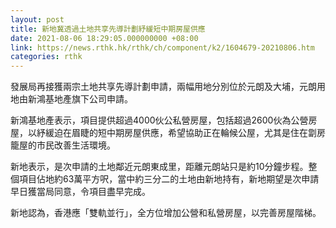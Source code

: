 ```yaml
---
layout: post
title: 新地冀透過土地共享先導計劃紓緩短中期房屋供應
date: 2021-08-06 18:29:05.000000000 +08:00
link: https://news.rthk.hk/rthk/ch/component/k2/1604679-20210806.htm
categories: rthk
---
```


發展局再接獲兩宗土地共享先導計劃申請，兩幅用地分別位於元朗及大埔，元朗用地由新鴻基地產旗下公司申請。

新鴻基地產表示，項目提供超過4000伙公私營房屋，包括超過2600伙為公營房屋，以紓緩迫在眉睫的短中期房屋供應，希望協助正在輪候公屋，尤其是住在劏房籠屋的市民改善生活環境。

新地表示，是次申請的土地鄰近元朗東成里，距離元朗站只是約10分鐘步程。整個項目佔地約63萬平方呎，當中約三分二的土地由新地持有，新地期望是次申請早日獲當局同意，令項目盡早完成。

新地認為，香港應「雙軌並行」，全方位增加公營和私營房屋，以完善房屋階梯。
